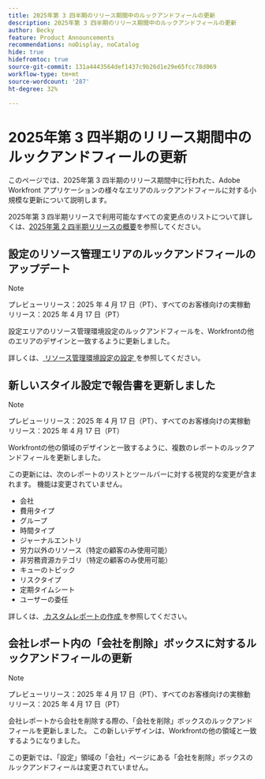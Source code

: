 ```yaml
---
title: 2025年第 3 四半期のリリース期間中のルックアンドフィールの更新
description: 2025年第 3 四半期のリリース期間中のルックアンドフィールの更新
author: Becky
feature: Product Announcements
recommendations: noDisplay, noCatalog
hide: true
hidefromtoc: true
source-git-commit: 131a4443564def1437c9b26d1e29e65fcc78d069
workflow-type: tm+mt
source-wordcount: '287'
ht-degree: 32%

---
```


# 2025年第 3 四半期のリリース期間中のルックアンドフィールの更新

このページでは、2025年第 3 四半期のリリース期間中に行われた、Adobe Workfront アプリケーションの様々なエリアのルックアンドフィールに対する小規模な更新について説明します。

2025年第 3 四半期リリースで利用可能なすべての変更点のリストについて詳しくは、[2025年第 2 四半期リリースの概要](/help/quicksilver/product-announcements/product-releases/25-q2-release-activity/25-q2-release-overview.md)を参照してください。

## 設定のリソース管理エリアのルックアンドフィールのアップデート

>[!NOTE]
>
>プレビューリリース：2025 年 4 月 17 日（PT）、すべてのお客様向けの実稼動リリース：2025 年 4 月 17 日（PT）

設定エリアのリソース管理環境設定のルックアンドフィールを、Workfrontの他のエリアのデザインと一致するように更新しました。

詳しくは、[ リソース管理環境設定の設定 ](/help/quicksilver/administration-and-setup/set-up-workfront/configure-system-defaults/configure-resource-mgmt-preferences.md) を参照してください。

## 新しいスタイル設定で報告書を更新しました

>[!NOTE]
>
>プレビューリリース：2025 年 4 月 17 日（PT）、すべてのお客様向けの実稼動リリース：2025 年 4 月 17 日（PT）

Workfrontの他の領域のデザインと一致するように、複数のレポートのルックアンドフィールを更新しました。

この更新には、次のレポートのリストとツールバーに対する視覚的な変更が含まれます。 機能は変更されていません。

* 会社
* 費用タイプ
* グループ
* 時間タイプ
* ジャーナルエントリ
* 労力以外のリソース（特定の顧客のみ使用可能）
* 非労務資源カテゴリ（特定の顧客のみ使用可能）
* キューのトピック
* リスクタイプ
* 定期タイムシート
* ユーザーの委任

詳しくは、[ カスタムレポートの作成 ](/help/quicksilver/reports-and-dashboards/reports/creating-and-managing-reports/create-custom-report.md) を参照してください。

## 会社レポート内の「会社を削除」ボックスに対するルックアンドフィールの更新

>[!NOTE]
>
>プレビューリリース：2025 年 4 月 17 日（PT）、すべてのお客様向けの実稼動リリース：2025 年 4 月 17 日（PT）

会社レポートから会社を削除する際の、「会社を削除」ボックスのルックアンドフィールを更新しました。 この新しいデザインは、Workfrontの他の領域と一致するようになりました。

この更新では、「設定」領域の「会社」ページにある「会社を削除」ボックスのルックアンドフィールは変更されていません。



